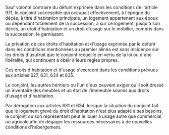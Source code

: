   
Sauf volonté contraire du défunt exprimée dans les conditions de l'article 971, le conjoint successible qui occupait effectivement, à l'époque du décès, à titre d'habitation principale, un logement appartenant aux époux ou dépendant totalement de la succession, a sur ce logement, jusqu'à son décès, un droit d'habitation et un droit d'usage sur le mobilier, compris dans la succession, le garnissant.   

  
La privation de ces droits d'habitation et d'usage exprimée par le défunt dans les conditions mentionnées au premier alinéa est sans incidence sur les droits d'usufruit que le conjoint recueille en vertu de la loi ou d'une libéralité, qui continuent à obéir à leurs règles propres.   

  
Ces droits d'habitation et d'usage s'exercent dans les conditions prévues aux articles 627, 631, 634 et 635.   

  
Le conjoint, les autres héritiers ou l'un d'eux peuvent exiger qu'il soit dressé un inventaire des meubles et un état de l'immeuble soumis aux droits d'usage et d'habitation.   

  
Par dérogation aux articles 631 et 634, lorsque la situation du conjoint fait que le logement grevé du droit d'habitation n'est plus adapté à ses besoins, le conjoint ou son représentant peut le louer à usage autre que commercial ou agricole afin de dégager les ressources nécessaires à de nouvelles conditions d'hébergement.  
